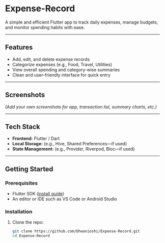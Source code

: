 # Expense-Record

A simple and efficient Flutter app to track daily expenses, manage budgets, and monitor spending habits with ease.

---

##  Features

- Add, edit, and delete expense records
- Categorize expenses (e.g., Food, Travel, Utilities)
- View overall spending and category-wise summaries
- Clean and user-friendly interface for quick entry

---

##  Screenshots

*(Add your own screenshots for app, transaction list, summary charts, etc.)*

---

##  Tech Stack

- **Frontend:** Flutter / Dart  
- **Local Storage:** (e.g., Hive, Shared Preferences—if used)  
- **State Management:** (e.g., Provider, Riverpod, Bloc—if used)

---

##  Getting Started

### Prerequisites

- Flutter SDK ([install guide](https://flutter.dev/docs/get-started/install))
- An editor or IDE such as VS Code or Android Studio

### Installation

1. Clone the repo:
   ```bash
   git clone https://github.com/Dhwanioshi/Expense-Record.git
   cd Expense-Record
